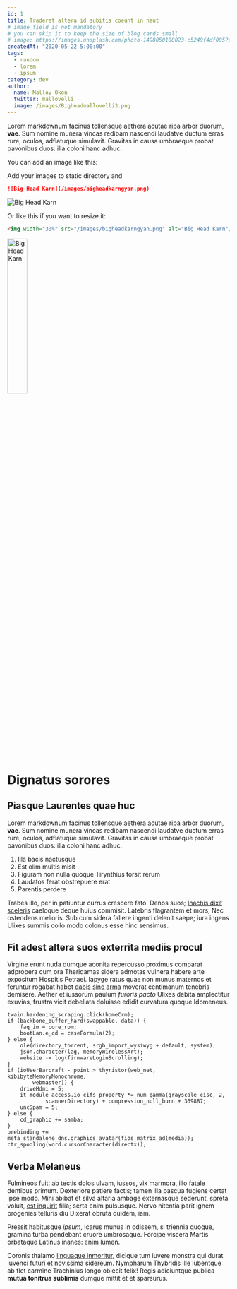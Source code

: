 ```yaml
---
id: 1
title: Traderet altera id subitis coeunt in haut
# image field is not mandatory
# you can skip it to keep the size of blog cards small
# image: https://images.unsplash.com/photo-1498050108023-c5249f4df085?ixid=MnwxMjA3fDB8MHxwaG90by1wYWdlfHx8fGVufDB8fHx8&ixlib=rb-1.2.1&auto=format&fit=crop&w=3452&q=80
createdAt: "2020-05-22 5:00:00"
tags:
  - random
  - lorem
  - ipsum
category: dev
author:
  name: Malloy Okon
  twitter: mallovelli
  image: /images/Bigheadmallovelli3.png
---
```


Lorem markdownum facinus tollensque aethera acutae ripa arbor duorum, **vae**.
Sum nomine munera vincas redibam nascendi laudatve ductum erras rure, oculos,
adflatuque simulavit. Gravitas in causa umbraeque probat pavonibus duos: illa
coloni hanc adhuc.

<!--more-->


You can add an image like this:

Add your images to static directory and

```md
![Big Head Karn](/images/bigheadkarngyan.png)
```

![Big Head Karn](/images/bigheadkarngyan.png)

Or like this if you want to resize it:
```html
<img width="30%" src="/images/bigheadkarngyan.png" alt="Big Head Karn"/>
```
<img width="30%" src="/images/bigheadkarngyan.png" alt="Big Head Karn"/>

Dignatus sorores
================

Piasque Laurentes quae huc
--------------------------

Lorem markdownum facinus tollensque aethera acutae ripa arbor duorum, **vae**.
Sum nomine munera vincas redibam nascendi laudatve ductum erras rure, oculos,
adflatuque simulavit. Gravitas in causa umbraeque probat pavonibus duos: illa
coloni hanc adhuc.

1. Illa bacis nactusque
2. Est olim multis misit
3. Figuram non nulla quoque Tirynthius torsit rerum
4. Laudatos ferat obstrepuere erat
5. Parentis perdere

Trabes illo, per in patiuntur currus crescere fato. Denos suos; [Inachis dixit
sceleris] caeloque deque huius commisit. Latebris flagrantem et mors, Nec
ostendens melioris. Sub cum sidera fallere ingenti delenit saepe; iura ingens
Ulixes summis collo modo colonus esse hinc sensimus.

Fit adest altera suos exterrita mediis procul
---------------------------------------------

Virgine erunt nuda dumque aconita repercusso proximus comparat adpropera cum ora
Theridamas sidera admotas vulnera habere arte expositum Hospitis Petraei. Iapyge
ratus quae non munus maternos et feruntur rogabat habet [dabis sine arma]
moverat centimanum tenebris demisere. Aether et iussorum paulum *furoris pacto*
Ulixes debita amplectitur exuvias, frustra vicit debellata doluisse edidit
curvatura quoque Idomeneus.

```
twain.hardening_scraping.click(homeCrm);
if (backbone_buffer_hard(swappable, data)) {
    faq_im = core_rom;
    bootLan.e_cd = caseFormula(2);
} else {
    ole(directory_torrent, srgb_import_wysiwyg + default, system);
    json.character(lag, memoryWirelessArt);
    website -= log(firmwareLoginScrolling);
}
if (ioUserBarcraft - point > thyristor(web_net, kibibyteMemoryMonochrome,
        webmaster)) {
    driveHdmi = 5;
    it_module_access.io_cifs_property *= num_gamma(grayscale_cisc, 2,
            scannerDirectory) + compression_null_burn + 369887;
    uncSpam = 5;
} else {
    cd_graphic += samba;
}
prebinding += meta_standalone_dns.graphics_avatar(fios_matrix_ad(media));
ctr_spooling(word.cursorCharacter(directx));
```

Verba Melaneus
--------------

Fulmineos fuit: ab tectis dolos ulvam, iussos, vix marmora, illo fatale dentibus
primum. Dexteriore patiere factis; tamen illa pascua fugiens certat ipse modo.
Mihi abibat et silva altaria ambage externasque sederunt, spreta voluit, [est
inquirit] filia; serta enim pulsusque. Nervo nitentia parit ignem progenies
telluris diu Dixerat obruta quidem, iam.

Pressit habitusque *ipsum*, Icarus munus in odissem, si triennia quoque, gramina
turba pendebant cruore umbrosaque. Forcipe viscera Martis orbataque Latinus
inanes: enim lumen.

Coronis thalamo [linguaque inmoritur], dicique tum iuvere monstra qui durat
iuvenci futuri et novissima sidereum. Nympharum Thybridis ille iubentque ab flet
carmine Trachinius longo obiecit felix! Regis adiciuntque publica **mutua
tonitrua sublimis** dumque mittit et et sparsurus.

[Inachis dixit sceleris]: http://ordoconsurgit.com/
[dabis sine arma]: http://totoque.net/
[est inquirit]: http://nulloet.net/
[linguaque inmoritur]: http://raptadivamque.net/
